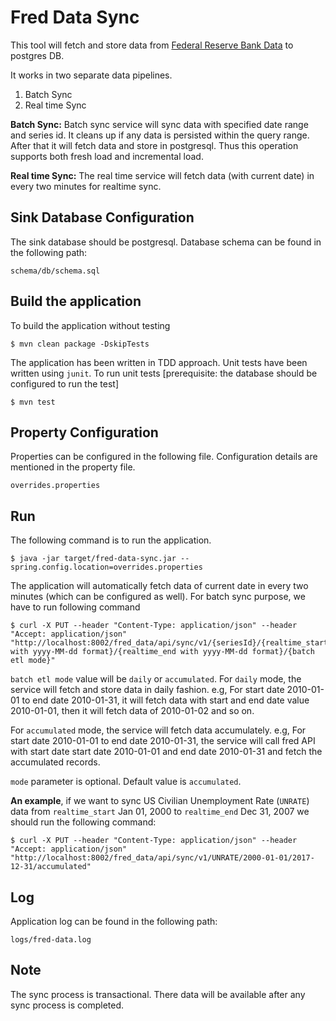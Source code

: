 # Fred Data Sync

This tool will fetch and store data from [Federal Reserve Bank Data](https://research.stlouisfed.org/docs/api/fred/) to postgres DB. 

It works in two separate data pipelines.

1.  Batch Sync
2.  Real time Sync

**Batch Sync:** Batch sync service will sync data with specified date range and series id. It cleans up if any data is persisted within the query range. After that it will fetch data and store in postgresql. Thus this operation supports both fresh load and incremental load.

**Real time Sync:** The real time service will fetch data (with current date) in every two minutes for realtime sync. 

## Sink Database Configuration

The sink database should be postgresql. Database schema can be found in the following path:

	schema/db/schema.sql

## Build the application

To build the application without testing
	
	$ mvn clean package -DskipTests
	
The application has been written in TDD approach. Unit tests have been written using `junit`. To run unit tests [prerequisite: the database should be configured to run the test]

	$ mvn test

## Property Configuration

Properties can be configured in the following file. Configuration details are mentioned in the property file.

	overrides.properties

## Run

The following command is to run the application.

	$ java -jar target/fred-data-sync.jar --spring.config.location=overrides.properties
	
The application will automatically fetch data of current date in every two minutes (which can be configured as well). For batch sync purpose, we have to run following command

	$ curl -X PUT --header "Content-Type: application/json" --header "Accept: application/json" "http://localhost:8002/fred_data/api/sync/v1/{seriesId}/{realtime_start with yyyy-MM-dd format}/{realtime_end with yyyy-MM-dd format}/{batch etl mode}" 
	
`batch etl mode` value will be `daily` or `accumulated`. For `daily` mode, the service will fetch and store data in daily fashion. e.g, For start date 2010-01-01 to end date 2010-01-31, it will fetch data with start and end date value 2010-01-01, then it will fetch data of 2010-01-02 and so on. 

For `accumulated` mode, the service will fetch data accumulately. e.g, For start date 2010-01-01 to end date 2010-01-31, the service will call fred API with start date start date 2010-01-01 and end date 2010-01-31 and fetch the accumulated records.

`mode` parameter is optional. Default value is `accumulated`.


**An example**, if we want to sync US Civilian Unemployment Rate (`UNRATE`) data from `realtime_start` Jan 01, 2000 to `realtime_end` Dec 31, 2007 we should run the following command:

	$ curl -X PUT --header "Content-Type: application/json" --header "Accept: application/json" "http://localhost:8002/fred_data/api/sync/v1/UNRATE/2000-01-01/2017-12-31/accumulated"

## Log

Application log can be found in the following path:

	logs/fred-data.log

## Note 	
	
The sync process is transactional. There data will be available after any sync process is completed.
